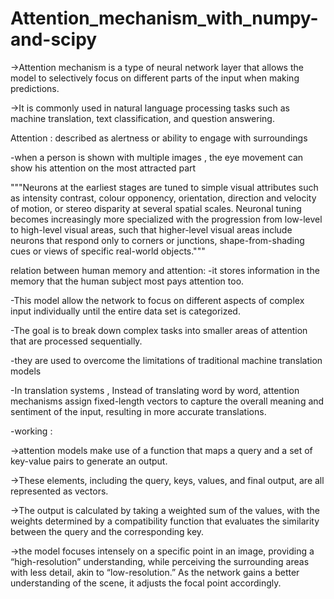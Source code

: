 # Attention_mechanism_with_numpy-and-scipy

->Attention mechanism is a type of neural network layer that allows the model to selectively focus on different parts of the input when making predictions.

->It is commonly used in natural language processing tasks such as machine translation, text classification, and question answering.

Attention : described as alertness or ability to engage with surroundings

-when a person is shown with multiple images , the eye movement can show his attention on the most attracted part 

"""Neurons at the earliest stages are tuned to simple visual attributes such as intensity contrast, colour opponency, orientation, direction and velocity of motion, or stereo disparity at several spatial scales. Neuronal tuning becomes increasingly more specialized with the progression from low-level to high-level visual areas, such that higher-level visual areas include neurons that respond only to corners or junctions, shape-from-shading cues or views of specific real-world objects."""

relation between human memory and attention:
-it stores information in the memory that the human subject most pays attention too.

-This model allow the network to focus on different aspects of complex input individually until the entire data set is categorized. 

-The goal is to break down complex tasks into smaller areas of attention that are processed sequentially. 

-they are used to overcome the limitations of traditional machine translation models 

-In  translation systems , Instead of translating word by word, attention mechanisms assign fixed-length vectors to capture the overall meaning and sentiment of the input, resulting in more accurate translations.

-working :

->attention models make use of a function that maps a query and a set of key-value pairs to generate an output. 

->These elements, including the query, keys, values, and final output, are all represented as vectors. 

->The output is calculated by taking a weighted sum of the values, with the weights determined by a compatibility function that evaluates the similarity between the query and the corresponding key.

->the model focuses intensely on a specific point in an image, providing a “high-resolution” understanding, while perceiving the surrounding areas with less detail, akin to “low-resolution.” As the network gains a better understanding of the scene, it adjusts the focal point accordingly.
